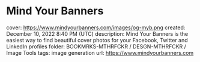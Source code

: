 # Mind Your Banners

cover: https://www.mindyourbanners.com/images/og-myb.png
created: December 10, 2022 8:40 PM (UTC)
description: Mind Your Banners is the easiest way to find beautiful cover photos for your Facebook, Twitter and LinkedIn profiles
folder: BOOKMRKS-MTHRFCKR / DESGN-MTHRFCKR / Image Tools
tags: image generation
url: https://www.mindyourbanners.com